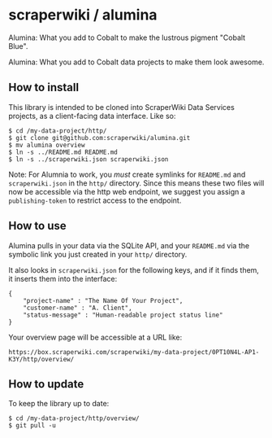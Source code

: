 # scraperwiki / alumina #

Alumina: What you add to Cobalt to make the lustrous pigment "Cobalt Blue".

Alumina: What you add to Cobalt data projects to make them look awesome.

## How to install ##

This library is intended to be cloned into ScraperWiki Data Services projects, as a client-facing data interface. Like so:

    $ cd /my-data-project/http/
    $ git clone git@github.com:scraperwiki/alumina.git
    $ mv alumina overview
    $ ln -s ../README.md README.md
    $ ln -s ../scraperwiki.json scraperwiki.json

Note: For Alumnia to work, you *must* create symlinks for `README.md` and `scraperwiki.json` in the `http/` directory. Since this means these two files will now be accessible via the http web endpoint, we suggest you assign a `publishing-token` to restrict access to the endpoint.

## How to use ##

Alumina pulls in your data via the SQLite API, and your `README.md` via the symbolic link you just created in your `http/` directory.

It also looks in `scraperwiki.json` for the following keys, and if it finds them, it inserts them into the interface:

    {
        "project-name" : "The Name Of Your Project",
        "customer-name" : "A. Client",
        "status-message" : "Human-readable project status line"
    }

Your overview page will be accessible at a URL like:

    https://box.scraperwiki.com/scraperwiki/my-data-project/0PT10N4L-AP1-K3Y/http/overview/ 

## How to update ##

To keep the library up to date:

    $ cd /my-data-project/http/overview/
    $ git pull -u